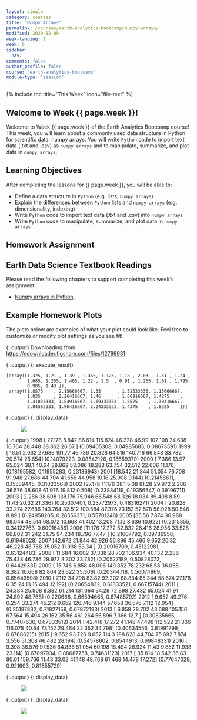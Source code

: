```yaml
---
layout: single
category: courses
title: "Numpy Arrays"
permalink: /courses/earth-analytics-bootcamp/numpy-arrays/
modified: 2020-12-09
week-landing: 1
week: 6
sidebar:
  nav:
comments: false
author_profile: false
course: "earth-analytics-bootcamp"
module-type: 'session'
---
```

{% include toc title="This Week" icon="file-text" %}

<div class="notice--info" markdown="1">

## <i class="fa fa-ship" aria-hidden="true"></i> Welcome to Week {{ page.week }}!

Welcome to Week {{ page.week }} of the Earth Analytics Bootcamp course! This week, you will learn about a commonly used data structure in Python for scientific data: numpy arrays. You will write `Python` code to import text data (.txt and .csv) as `numpy arrays` and to manipulate, summarize, and plot data in `numpy arrays`.


## <i class="fa fa-graduation-cap" aria-hidden="true"></i> Learning Objectives

After completing the lessons for {{ page.week }}, you will be able to:

* Define a data structure in `Python` (e.g. lists, `numpy arrays`)
* Explain the differences between `Python` lists and `numpy arrays` (e.g. dimensionality, indexing)
* Write `Python` code to import text data (.txt and .csv) into `numpy arrays`
* Write `Python` code to manipulate, summarize, and plot data in `numpy arrays`


## <i class="fa fa-pencil-square-o" aria-hidden="true"></i> Homework Assignment


## <i class="fa fa-book"></i> Earth Data Science Textbook Readings

Please read the following chapters to support completing this week's assignment:

* <a href="https://www.earthdatascience.org/courses/intro-to-earth-data-science/scientific-data-structures-python/numpy-arrays/">Numpy arrays in Python</a>.


## Example Homework Plots

The plots below are examples of what your plot could look like. Feel free to customize or modify plot settings as you see fit! 

</div>




{:.output}
    Downloading from https://ndownloader.figshare.com/files/12799931



{:.output}
{:.execute_result}



    [array([1.325, 1.21 , 1.39 , 1.365, 1.125, 1.18 , 2.03 , 1.31 , 1.24 ,
            1.685, 1.255, 1.405, 1.22 , 1.5  , 0.91 , 1.265, 1.61 , 1.795,
            0.985, 1.43 ]),
     array([1.8575    , 2.15666667, 1.33      , 1.52333333, 1.15666667,
            1.835     , 2.26416667, 1.46      , 1.60916667, 1.4275    ,
            1.41833333, 1.84916667, 1.69333333, 1.8575    , 1.30416667,
            2.84583333, 1.96416667, 2.24333333, 1.4375    , 1.8325    ])]






{:.output}
{:.display_data}

<figure>

<img src = "{{ site.url }}/images/courses/ea-bootcamp/06-numpy-arrays/2019-08-01-numpy-arrays-landing-page/2019-08-01-numpy-arrays-landing-page_5_0.png">

</figure>






{:.output}
    1998
    [ 27.178   5.842  86.614 115.824  46.228  46.99  102.108  24.638  16.764
      28.448  38.862  26.67 ]
    (0.09405308, 0.04985685, 0.08673591)
    1999
    [ 16.51    2.032  27.686 191.77   46.736  20.828  64.516 140.716  66.548
      33.782  20.574  25.654]
    (0.14079223, 0.08542126, 0.15659379)
    2000
    [ 7.366 13.97  65.024 38.1   40.64  38.862 53.086 18.288 63.754 32.512
     22.606 11.176]
    (0.18195582, 0.11955283, 0.23136943)
    2001
    [18.542 21.844 51.054 76.708 91.948 27.686 44.704 41.656 44.958 10.16
     25.908  9.144]
    (0.21458611, 0.15539445, 0.31023563)
    2002
    [27.178 11.176 38.1    5.08  81.28  29.972  2.286 36.576 38.608 61.976
     19.812  0.508]
    (0.23834119, 0.19356547, 0.39196711)
    2003
    [  2.286  38.608 138.176  75.946  66.548  68.326  18.034  89.408   8.89
      11.43   20.32   21.336]
    (0.25307401, 0.23772973, 0.48316271)
    2004
    [ 20.828  33.274  27.686 143.764  32.512 100.584  87.376  73.152  52.578
      58.928  50.546   8.89 ]
    (0.24958205, 0.28556371, 0.55701246)
    2005
    [35.56   7.874 30.988 98.044 48.514 68.072 10.668 41.402 13.208 71.12
      8.636 10.922]
    (0.2315855, 0.34122763, 0.60016456)
    2006
    [11.176 17.272 52.832 26.416 28.956 33.528 66.802 31.242 31.75  94.234
     18.796 77.47 ]
    (0.21607792, 0.39736958, 0.61948028)
    2007
    [42.672 21.844 42.926 56.896 45.466  9.652 20.32  46.228 48.768 35.052
     11.938 53.34 ]
    (0.20916709, 0.45122981, 0.63124483)
    2008
    [ 11.684  16.002  37.338  28.702 106.934  40.132   2.286  75.438  46.736
      29.972   3.302  33.782]
    (0.20527189, 0.50828072, 0.64429331)
    2009
    [ 15.748   6.858  48.006 149.352  78.232  68.58   36.068   8.382  10.668
      82.804  23.622  35.306]
    (0.20344718, 0.56074869, 0.65649508)
    2010
    [ 7.112 34.798 83.82  92.202 68.834 85.344 58.674 27.178  6.35  24.13
     15.494 12.192]
    (0.20654832, 0.61333521, 0.66715744)
    2011
    [ 24.384  25.908   8.382  61.214 131.064  34.29   72.898  27.432  65.024
      41.91   24.892  48.768]
    (0.220668, 0.66594665, 0.67485792)
    2012
    [  9.652  49.276   0.254  33.274  45.212   9.652 126.746   9.144  57.658
      36.576   7.112  12.954]
    (0.25187832, 0.71827158, 0.67872193)
    2013
    [  6.858  28.702  43.688 105.156  67.564  15.494  26.162  35.56  461.264
      56.896   7.366  12.7  ]
    (0.30835665, 0.77407636, 0.67833512)
    2014
    [ 42.418  17.272  41.148  47.498 112.522  21.336 116.078  40.64   73.152
      29.464  22.352  34.798]
    (0.40634556, 0.81991799, 0.67686215)
    2015
    [  9.652  93.726   9.652 114.3   198.628  44.704  75.692   7.874   3.556
      51.308  46.482  28.194]
    (0.54578602, 0.8544913, 0.69848331)
    2016
    [ 9.398 36.576 97.536 84.836 51.054 60.198 15.494 26.924 11.43   9.652
     11.938 23.114]
    (0.67097934, 0.88687758, 0.74631123)
    2017
    [ 35.814  18.542  36.83   80.01  159.766  11.43   33.02   41.148  48.768
      61.468  14.478  17.272]
    (0.77647029, 0.921603, 0.81855729)



{:.output}
{:.display_data}

<figure>

<img src = "{{ site.url }}/images/courses/ea-bootcamp/06-numpy-arrays/2019-08-01-numpy-arrays-landing-page/2019-08-01-numpy-arrays-landing-page_7_1.png">

</figure>





{:.output}
{:.display_data}

<figure>

<img src = "{{ site.url }}/images/courses/ea-bootcamp/06-numpy-arrays/2019-08-01-numpy-arrays-landing-page/2019-08-01-numpy-arrays-landing-page_8_0.png">

</figure>






